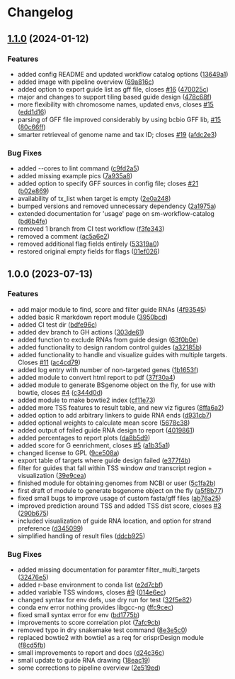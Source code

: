# Changelog

## [1.1.0](https://github.com/MPUSP/snakemake-crispr-guides/compare/v1.0.0...v1.1.0) (2024-01-12)


### Features

* added config README and updated workflow catalog options ([13649a1](https://github.com/MPUSP/snakemake-crispr-guides/commit/13649a179c621411a5df830d2d7a9c35626a25ca))
* added image with pipeline overview ([69a816c](https://github.com/MPUSP/snakemake-crispr-guides/commit/69a816c7bc07c8db3a1f479c49526d71a10bcc64))
* added option to export guide list as gff file, closes [#16](https://github.com/MPUSP/snakemake-crispr-guides/issues/16) ([470025c](https://github.com/MPUSP/snakemake-crispr-guides/commit/470025c666c193cbe165bb39f6de5964391c2025))
* major and changes to support tiling based guide design ([478c68f](https://github.com/MPUSP/snakemake-crispr-guides/commit/478c68f87673baeb533fcbd2dfb184267967a492))
* more flexibility with chromosome names, updated envs, closes [#15](https://github.com/MPUSP/snakemake-crispr-guides/issues/15) ([edd1d16](https://github.com/MPUSP/snakemake-crispr-guides/commit/edd1d1601688372d7f84bf3bb3866ed96377e442))
* parsing of GFF file improved considerably by using bcbio GFF lib, [#15](https://github.com/MPUSP/snakemake-crispr-guides/issues/15) ([80c66ff](https://github.com/MPUSP/snakemake-crispr-guides/commit/80c66ff35eabda23d190609764332477e4e54fef))
* smarter retrieveal of genome name and tax ID; closes [#19](https://github.com/MPUSP/snakemake-crispr-guides/issues/19) ([afdc2e3](https://github.com/MPUSP/snakemake-crispr-guides/commit/afdc2e3827ee46fce77eca0c838f4a5cc9d746af))


### Bug Fixes

* added --cores to lint command ([c9fd2a5](https://github.com/MPUSP/snakemake-crispr-guides/commit/c9fd2a589f7eee0ae23943839f38bb0272899005))
* added missing example pics ([7a935a8](https://github.com/MPUSP/snakemake-crispr-guides/commit/7a935a8a4012618ec827444f7436603bb5f05002))
* added option to specify GFF sources in config file; closes [#21](https://github.com/MPUSP/snakemake-crispr-guides/issues/21) ([b02e869](https://github.com/MPUSP/snakemake-crispr-guides/commit/b02e869945abdee5b2c96f2c045862fb7468768a))
* availability of tx_list when target is empty ([2e0a248](https://github.com/MPUSP/snakemake-crispr-guides/commit/2e0a248e852810440445088e70c21421cf5e92d8))
* bumped versions and removed unnecessary dependency ([2a1975a](https://github.com/MPUSP/snakemake-crispr-guides/commit/2a1975abf0e233d39aa2c7a40c9c2dad46edf42e))
* extended documentation for 'usage' page on sm-workflow-catalog ([bd6b4fe](https://github.com/MPUSP/snakemake-crispr-guides/commit/bd6b4fef6cd3ea4c1520ed4cbde4b8a337e14d0c))
* removed 1 branch from CI test workflow ([f3fe343](https://github.com/MPUSP/snakemake-crispr-guides/commit/f3fe343bee4ccaafa1841e0b8af4e92e5438916e))
* removed a comment ([ac5a6e2](https://github.com/MPUSP/snakemake-crispr-guides/commit/ac5a6e2bfb8ffabede32caaa9f2dd98c14ce035f))
* removed additional flag fields entirely ([53319a0](https://github.com/MPUSP/snakemake-crispr-guides/commit/53319a0c279ed29f322372d216a9f230b57a33b4))
* restored original empty fields for flags ([01ef026](https://github.com/MPUSP/snakemake-crispr-guides/commit/01ef0265e24d22361895fc7edbe21497d67e1d69))

## 1.0.0 (2023-07-13)


### Features

* add major module to find, score and filter guide RNAs ([4f93545](https://github.com/MPUSP/snakemake-crispr-guides/commit/4f935454f1496fef2872fe26771fcf959c4fe5ff))
* added basic R markdown report module ([3950bcd](https://github.com/MPUSP/snakemake-crispr-guides/commit/3950bcde6a23ff600ef0c60d2301567087e2c6cf))
* added CI test dir ([bdfe96c](https://github.com/MPUSP/snakemake-crispr-guides/commit/bdfe96c8400cf13edd80e91b1888328d8cc7db38))
* added dev branch to GH actions ([303de61](https://github.com/MPUSP/snakemake-crispr-guides/commit/303de61ca37ad63d3a39de119096df10206ea94f))
* added function to exclude RNAs from guide design ([63f0b0e](https://github.com/MPUSP/snakemake-crispr-guides/commit/63f0b0ec2ce995c8d23ebf2489516cae63685425))
* added functionality to design random control guides ([a32185b](https://github.com/MPUSP/snakemake-crispr-guides/commit/a32185ba426b6de48c4c5c249620ef1e018a1f8f))
* added functionality to handle and visualize guides with multiple targets. Closes [#11](https://github.com/MPUSP/snakemake-crispr-guides/issues/11) ([ac4cd79](https://github.com/MPUSP/snakemake-crispr-guides/commit/ac4cd79088a461be873be80d59ddba017115ce5c))
* added log entry with number of non-targeted genes ([1b1653f](https://github.com/MPUSP/snakemake-crispr-guides/commit/1b1653f2c464258823851487ec32b7b0b13e476c))
* added module to convert html report to pdf ([37f30a4](https://github.com/MPUSP/snakemake-crispr-guides/commit/37f30a4a35a55875d9bef04b308b7f0c111fc359))
* added module to generate BSgenome object on the fly, for use with bowtie, closes [#4](https://github.com/MPUSP/snakemake-crispr-guides/issues/4) ([c344d0d](https://github.com/MPUSP/snakemake-crispr-guides/commit/c344d0d70ea42b147b76df41d8dbe99c91526ab1))
* added module to make bowtie2 index ([cf11e73](https://github.com/MPUSP/snakemake-crispr-guides/commit/cf11e73821fc56a4d30f12e65f43d521686458a1))
* added more TSS features to result table, and new viz figures ([8ffa6a2](https://github.com/MPUSP/snakemake-crispr-guides/commit/8ffa6a24fa74ba593a40f36222850a7e0f994b48))
* added option to add arbitrary linkers to guide RNA ends ([d931cb7](https://github.com/MPUSP/snakemake-crispr-guides/commit/d931cb722c00cb7e75f0a673f46a400cf69dbbb7))
* added optional weights to calculate mean score ([5678c38](https://github.com/MPUSP/snakemake-crispr-guides/commit/5678c38689dcd374aa483074f2f191d3dcea22e2))
* added output of failed guide RNA design to report ([4019861](https://github.com/MPUSP/snakemake-crispr-guides/commit/4019861fecd5a3b5b9ea9dccb953261ce6a7e109))
* added percentages to report plots ([da8b5d9](https://github.com/MPUSP/snakemake-crispr-guides/commit/da8b5d9fdb8ef8e8b5185297bece70b6e246881b))
* added score for G eenrichment, closes [#5](https://github.com/MPUSP/snakemake-crispr-guides/issues/5) ([a1b35a1](https://github.com/MPUSP/snakemake-crispr-guides/commit/a1b35a136ffc79fcf2c979e8ec1f784d00602e5d))
* changed license to GPL ([9ce508a](https://github.com/MPUSP/snakemake-crispr-guides/commit/9ce508a30f8b9ba3ee00fcd5d36a298fe9ab58d2))
* export table of targets where guide design failed ([e377f4b](https://github.com/MPUSP/snakemake-crispr-guides/commit/e377f4b8a29ca88803c216c3d8a57fbf0d34b997))
* filter for guides that fall within TSS window _and_ transcript region + visualization ([39e9cea](https://github.com/MPUSP/snakemake-crispr-guides/commit/39e9ceadebb3211c879a2c7ccfeac664ea3befb3))
* finished module for obtaining genomes from NCBI or user ([5c1fa2b](https://github.com/MPUSP/snakemake-crispr-guides/commit/5c1fa2b97c92e9aa362d05a33d117f686ae50e54))
* first draft of module to generate bsgenome object on the fly ([a5f8b77](https://github.com/MPUSP/snakemake-crispr-guides/commit/a5f8b77633d6d0ff0dc4751563a2eb65e614eb6e))
* fixed small bugs to improve usage of custom fasta/gff files ([ab76a25](https://github.com/MPUSP/snakemake-crispr-guides/commit/ab76a25b153d70415faae4113e8bf1044a3662af))
* improved prediction around TSS and added TSS dist score, closes [#3](https://github.com/MPUSP/snakemake-crispr-guides/issues/3) ([290b675](https://github.com/MPUSP/snakemake-crispr-guides/commit/290b67569d1702da1068bca6cdeea5396b95f98c))
* included visualization of guide RNA location, and option for strand preference ([d345099](https://github.com/MPUSP/snakemake-crispr-guides/commit/d3450996b001d579078bf10885adad5a41aa9705))
* simplified handling of result files ([ddcb925](https://github.com/MPUSP/snakemake-crispr-guides/commit/ddcb925fe87a4ab2d1dd6f9c911543a14d44b44f))


### Bug Fixes

* added missing documentation for paramter filter_multi_targets ([32476e5](https://github.com/MPUSP/snakemake-crispr-guides/commit/32476e57be7fba97112bd29aa946adfff8520395))
* added r-base environment to conda list ([e2d7cbf](https://github.com/MPUSP/snakemake-crispr-guides/commit/e2d7cbfa92e6e6d884696afec41addf06fc88140))
* added variable TSS windows, closes [#9](https://github.com/MPUSP/snakemake-crispr-guides/issues/9) ([014e6ec](https://github.com/MPUSP/snakemake-crispr-guides/commit/014e6ec7ca24071b415ad1f8412d081ebfe0a447))
* changed syntax for env defs, use dry run for test ([32f5e82](https://github.com/MPUSP/snakemake-crispr-guides/commit/32f5e82525e514e455f66aef948b26e63d405db2))
* conda env error nothing provides libgcc-ng ([ffc9cec](https://github.com/MPUSP/snakemake-crispr-guides/commit/ffc9cec6129459b40b8672a05bd48f1f26a9f0e6))
* fixed small syntax error for env ([bd1775b](https://github.com/MPUSP/snakemake-crispr-guides/commit/bd1775baec6880a7ee31b371a0612d7b853b1ba9))
* improvements to score correlation plot ([7afc9cb](https://github.com/MPUSP/snakemake-crispr-guides/commit/7afc9cb488f3b053766b7739ee4d69dfeef71927))
* removed typo in dry snakemake test command ([8e3e5c0](https://github.com/MPUSP/snakemake-crispr-guides/commit/8e3e5c0b94769a139710ad11171a7448d440d67b))
* replaced bowtie2 with bowtie1 as a req for crisprDesign module ([f8cd5fb](https://github.com/MPUSP/snakemake-crispr-guides/commit/f8cd5fbd985ab2a4ed80c73c66fdbf3157c20567))
* small improvements to report and docs ([d24c36c](https://github.com/MPUSP/snakemake-crispr-guides/commit/d24c36c7889efc4dba083a75c8ea859525d40a29))
* small update to guide RNA drawing ([18eac19](https://github.com/MPUSP/snakemake-crispr-guides/commit/18eac19aa440b3c8b6bf89ac9bf018d2a892c16f))
* some corrections to pipeline overview ([2e519ed](https://github.com/MPUSP/snakemake-crispr-guides/commit/2e519ed8a1b7b98b4b45cbdef4890128dbeb0ae2))
